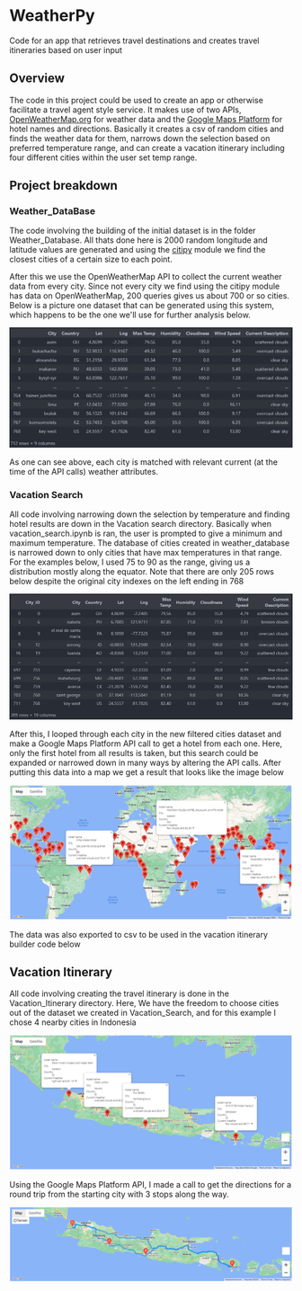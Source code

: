 # WeatherPy
Code for an app that retrieves travel destinations and creates travel itineraries based on user input


## Overview
The code in this project could be used to create an app or otherwise facilitate a travel agent style service. It makes use of two APIs, [OpenWeatherMap.org](OpenWeatherMap.org) for weather data and the [Google Maps Platform](https://mapsplatform.google.com/) for hotel names and directions. Basically it creates a csv of random cities and finds the weather data for them, narrows down the selection based on preferred temperature range, and can create a vacation itinerary including four different cities within the user set temp range.

## Project breakdown

### Weather_DataBase
The code involving the building of the initial dataset is in the folder Weather_Database. All thats done here is 2000 random longitude and latitude values are generated and using the [citipy](https://github.com/wingchen/citipy) module we find the closest cities of a certain size to each point. 

After this we use the OpenWeatherMap API to collect the current weather data from every city. Since not every city we find using the citipy module has data on OpenWeatherMap, 200 queries gives us about 700 or so cities. Below is a picture one dataset that can be generated using this system, which happens to be the one we'll use for further analysis below.

![weather_database_df](Resources/weather_database_df.png)

As one can see above, each city is matched with relevant current (at the time of the API calls) weather attributes.

### Vacation Search

All code involving narrowing down the selection by temperature and finding hotel results are down in the Vacation search directory. Basically when vacation_search.ipynb is ran, the user is prompted to give a minimum and maximum temperature. The database of cities created in weather_database is narrowed down to only cities that have max temperatures in that range. For the examples below, I used 75 to 90 as the range, giving us a distribution mostly along the equator. Note that there are only 205 rows below despite the original city indexes on the left ending in 768

![filtered_cities](Resources/filtered_cities.png)

After this, I looped through each city in the new filtered cities dataset and make a Google Maps Platform API call to get a hotel from each one. Here, only the first hotel from all results is taken, but this search could be expanded or narrowed down in many ways by altering the API calls. After putting this data into a map we get a result that looks like the image below

![vacation_search_map](Vacation_Search/WeatherPy_vacation_map.png)


The data was also exported to csv to be used in the vacation itinerary builder code below


## Vacation Itinerary 

All code involving creating the travel itinerary is done in the Vacation_Itinerary directory. Here, We have the freedom to choose cities out of the dataset we created in Vacation_Search, and for this example I chose 4 nearby cities in Indonesia

![four_cities](Vacation_Itinerary/WeatherPy_travel_map_markers.png)

Using the Google Maps Platform API, I made a call to get the directions for a round trip from the starting city with 3 stops along the way.

![four_cities_dir](Vacation_Itinerary/WeatherPy_travel_map.png)

